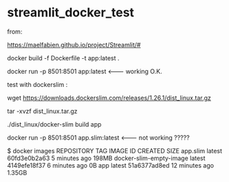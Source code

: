 # streamlit_docker_test

from:

https://maelfabien.github.io/project/Streamlit/#




docker build -f Dockerfile -t app:latest .

docker run -p 8501:8501 app:latest    <--- working O.K.

  test with  dockerslim :

wget https://downloads.dockerslim.com/releases/1.26.1/dist_linux.tar.gz

tar -xvzf dist_linux.tar.gz

./dist_linux/docker-slim build app

docker run -p 8501:8501 app.slim:latest   <--- not working   ?????

$ docker images
REPOSITORY                TAG                 IMAGE ID            CREATED             SIZE
app.slim                  latest              60fd3e0b2a63        5 minutes ago       198MB
docker-slim-empty-image   latest              4149efe18f37        6 minutes ago       0B
app                       latest              51a6377ad8ed        12 minutes ago      1.35GB
